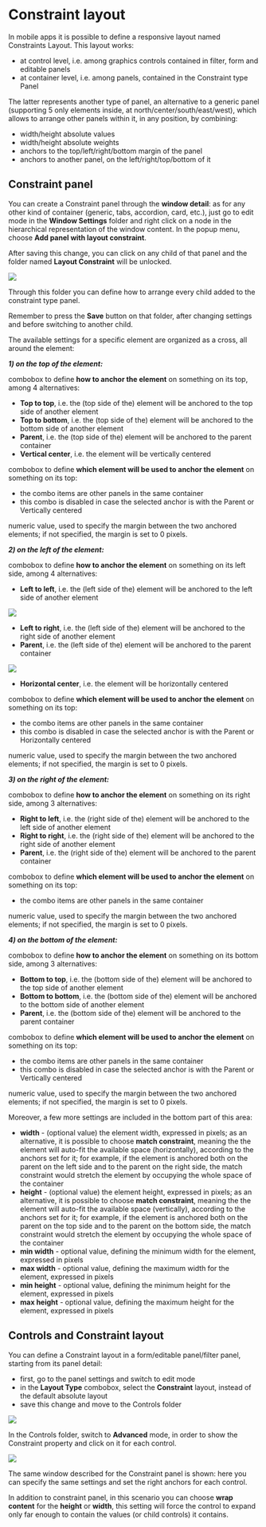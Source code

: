 # Constraint layout

In mobile apps it is possible to define a responsive layout named Constraints Layout. This layout works:

* at control level, i.e. among graphics controls contained in filter, form and editable panels
* at container level, i.e. among panels, contained in the Constraint type Panel

The latter represents another type of panel, an alternative to a generic panel \(supporting 5 only elements inside, at north/center/south/east/west\), which allows to arrange other panels within it, in any position, by combining:

* width/height absolute values
* width/height absolute weights
* anchors to the top/left/right/bottom margin of the panel
* anchors to another panel, on the left/right/top/bottom of it

## Constraint panel

You can create a Constraint panel through the **window detail**: as for any other kind of container \(generic, tabs, accordion, card, etc.\), just go to edit mode in the **Window Settings** folder and right click on a node in the hierarchical representation of the window content. In the popup menu, choose **Add panel with layout constraint**.

After saving this change, you can click on any child of that panel and the folder named **Layout Constraint** will be unlocked.

![](../../../../.gitbook/assets/schermata-2019-06-12-alle-16.38.10.png)

Through this folder you can define how to arrange every child added to the constraint type panel.

Remember to press the **Save** button on that folder, after changing settings and before switching to another child.

The available settings for a specific element are organized as a cross, all around the element:

_**1\) on the top of the element:**_

combobox to define **how to anchor the element** on something on its top, among 4 alternatives:

* **Top to top**, i.e. the \(top side of the\) element will be anchored to the top side of another element
* **Top to bottom**, i.e. the \(top side of the\)  element will be anchored to the bottom side of another element
* **Parent**, i.e. the \(top side of the\) element will be anchored to the parent container
* **Vertical center**, i.e. the element will be vertically centered

combobox to define **which element will be used to anchor the element** on something on its top:

* the combo items are other panels in the same container
* this combo is disabled in case the selected anchor is with the Parent or Vertically centered

numeric value, used to specify the margin between the two anchored elements; if not specified, the margin is set to 0 pixels.

_**2\) on the left of the element:**_

combobox to define **how to anchor the element** on something on its left side, among 4 alternatives:

* **Left to left**, i.e. the \(left side of the\) element will be anchored to the left side of another element

![](../../../../.gitbook/assets/constrmargin.png)

* **Left to right**, i.e. the \(left side of the\)  element will be anchored to the right side of another element
* **Parent**, i.e. the \(left side of the\) element will be anchored to the parent container

![](../../../../.gitbook/assets/constrparent.png)

* **Horizontal center**, i.e. the element will be horizontally centered

combobox to define **which element will be used to anchor the element** on something on its top:

* the combo items are other panels in the same container
* this combo is disabled in case the selected anchor is with the Parent or Horizontally centered

numeric value, used to specify the margin between the two anchored elements; if not specified, the margin is set to 0 pixels.

_**3\) on the right of the element:**_

combobox to define **how to anchor the element** on something on its right side, among 3 alternatives:

* **Right to left**, i.e. the \(right side of the\) element will be anchored to the left side of another element
* **Right to right**, i.e. the \(right side of the\)  element will be anchored to the right side of another element
* **Parent**, i.e. the \(right side of the\) element will be anchored to the parent container

combobox to define **which element will be used to anchor the element** on something on its top:

* the combo items are other panels in the same container

numeric value, used to specify the margin between the two anchored elements; if not specified, the margin is set to 0 pixels.

_**4\) on the bottom of the element:**_

combobox to define **how to anchor the element** on something on its bottom side, among 3 alternatives:

* **Bottom to top**, i.e. the \(bottom side of the\) element will be anchored to the top side of another element
* **Bottom to bottom**, i.e. the \(bottom side of the\)  element will be anchored to the bottom side of another element
* **Parent**, i.e. the \(bottom side of the\) element will be anchored to the parent container

combobox to define **which element will be used to anchor the element** on something on its top:

* the combo items are other panels in the same container
* this combo is disabled in case the selected anchor is with the Parent or Vertically centered

numeric value, used to specify the margin between the two anchored elements; if not specified, the margin is set to 0 pixels.

Moreover, a few more settings are included in the bottom part of this area:

* **width** - \(optional value\) the element width, expressed in pixels; as an alternative, it is possible to choose **match constraint**, meaning the the element will auto-fit the available space \(horizontally\), according to the anchors set for it; for example, if the element is anchored both on the parent on the left side and to the parent on the right side, the match constraint would stretch the element by occupying the whole space of the container
* **height** - \(optional value\) the element height, expressed in pixels; as an alternative, it is possible to choose **match constraint**, meaning the the element will auto-fit the available space \(vertically\), according to the anchors set for it; for example, if the element is anchored both on the parent on the top side and to the parent on the bottom side, the match constraint would stretch the element by occupying the whole space of the container
* **min width** - optional value, defining the minimum width for the element, expressed in pixels
* **max width** - optional value, defining the maximum width for the element, expressed in pixels
* **min height** - optional value, defining the minimum height for the element, expressed in pixels
* **max height** - optional value, defining the maximum height for the element, expressed in pixels

## Controls and Constraint layout

You can define a Constraint layout in a form/editable panel/filter panel, starting from its panel detail:

* first, go to the panel settings and switch to edit mode
* in the **Layout Type** combobox, select the **Constraint** layout, instead of the default absolute layout
* save this change and move to the Controls folder

![](../../../../.gitbook/assets/contrstrat-contros1.png)

In the Controls folder, switch to **Advanced** mode, in order to show the Constraint property and click on it for each control.

![](../../../../.gitbook/assets/contrstrat-controls2.png)

The same window described for the Constraint panel is shown: here you can specify the same settings and set the right anchors for each control.

In addition to constraint panel, in this scenario you can choose **wrap** **content** for the **height** or **width**, this setting will force the control to expand only far enough to contain the values \(or child controls\) it contains.

